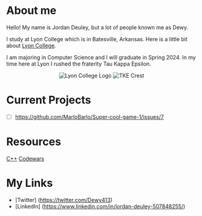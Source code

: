 # About me

Hello! My name is Jordan Deuley, but a lot of people known me as Dewy.

I study at Lyon College which is in Batesville, Arkansas. Here is a little bit about [Lyon College](https://en.wikipedia.org/wiki/Lyon_College).

I am majoring in Computer Science and I will graduate in Spring 2024. In my time here at Lyon I rushed the fraterity Tau Kappa Epsilon. 

<p align="center">
  <img src="https://user-images.githubusercontent.com/114099341/206761578-3e4e2852-7766-4d81-8d57-289d0255b5cd.png" alt="Lyon College Logo"/>
  <img src="https://user-images.githubusercontent.com/114099341/206761743-3f2c0dc1-6ecb-46a7-b3d4-24d2b8c1aedf.png" alt="TKE Crest"/>
</p>

# Current Projects
- [ ] https://github.com/MarloBarlo/Super-cool-game-1/issues/7



# Resources

[C++](https://github.com/dewy413/CPlusPlus)
[Codewars](https://github.com/dewy413/Codewars)


# My Links
- [Twitter] (https://twitter.com/Dewy413)
- [LinkedIn] (https://www.linkedin.com/in/jordan-deuley-507848255/)

